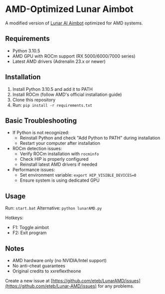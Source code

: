 # AMD-Optimized Lunar Aimbot

A modified version of [Lunar AI Aimbot](https://github.com/xxreflextheone/AI-Aimbot) optimized for AMD systems.

## Requirements
- Python 3.10.5
- AMD GPU with ROCm support (RX 5000/6000/7000 series)
- Latest AMD drivers (Adrenalin 23.x or newer)

## Installation
1. Install Python 3.10.5 and add it to PATH
2. Install ROCm (follow AMD's official installation guide)
3. Clone this repository
4. Run: `pip install -r requirements.txt`

## Basic Troubleshooting
- If Python is not recognized:
  - Reinstall Python and check "Add Python to PATH" during installation
  - Restart your computer after installation
- ROCm detection issues:
  - Verify ROCm installation with `rocminfo`
  - Check HIP is properly configured
  - Reinstall latest AMD drivers if needed
- Performance issues:
  - Set environment variable: `export HIP_VISIBLE_DEVICES=0`
  - Ensure system is using dedicated GPU

## Usage
Run: `start.bat`
Alternative: `python lunarAMD.py`

Hotkeys:
- F1: Toggle aimbot
- F2: Exit program

## Notes
- AMD hardware only (no NVIDIA/Intel support)
- No anti-cheat guarantees
- Original credits to xxreflextheone

Create a new issue at [https://github.com/eteb/LunarAMD/issues](https://github.com/eteb/Lunar-AMD/issues) for any problems.
